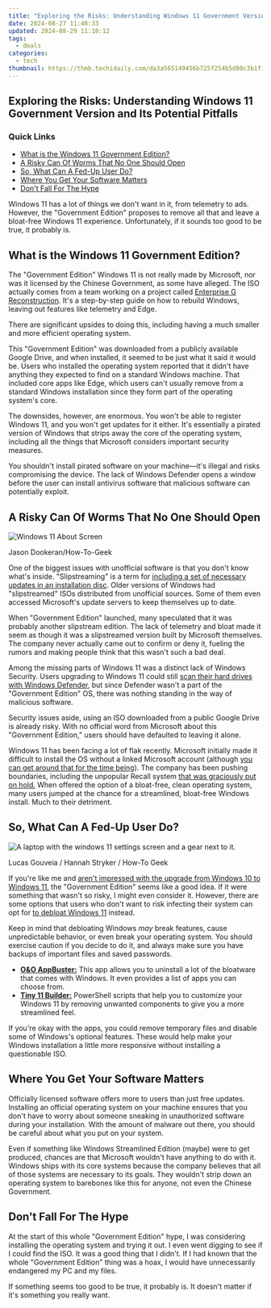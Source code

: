 ```yaml
---
title: "Exploring the Risks: Understanding Windows 11 Government Version and Its Potential Pitfalls"
date: 2024-08-27 11:48:33
updated: 2024-08-29 11:18:12
tags:
  - deals
categories:
  - tech
thumbnail: https://thmb.techidaily.com/da3a565149456b725f254b5d80c3b1f1c06d74a5fc993d32dbb395957f6fba49.jpg
---
```


## Exploring the Risks: Understanding Windows 11 Government Version and Its Potential Pitfalls

### Quick Links

* [What is the Windows 11 Government Edition?](https://on-screen-recording.techidaily.com/new-revolutionize-your-gaming-by-recording-on-win10-for-2024/)
* [A Risky Can Of Worms That No One Should Open](https://facebook-video-content.techidaily.com/updated-in-2024-streamline-your-video-search-on-facebook-tips-and-tricks/)
* [So, What Can A Fed-Up User Do?](https://tech-savvy.techidaily.com/pythons-role-in-harnessing-gpt-3/)
* [Where You Get Your Software Matters](https://visual-screen-recording.techidaily.com/step-by-step-guide-perfecting-voiceovers-in-filming-for-2024/)
* [Don't Fall For The Hype](https://sound-tweaking.techidaily.com/updated-youtube-sound-library/)

 Windows 11 has a lot of things we don't want in it, from telemetry to ads. However, the "Government Edition" proposes to remove all that and leave a bloat-free Windows 11 experience. Unfortunately, if it sounds too good to be true, it probably is.

##  What is the Windows 11 Government Edition? 

 The "Government Edition" Windows 11 is not really made by Microsoft, nor was it licensed by the Chinese Government, as some have alleged. The ISO actually comes from a team working on a project called [Enterprise G Reconstruction](https://github.com/xLSX285/EnterpriseG). It's a step-by-step guide on how to rebuild Windows, leaving out features like telemetry and Edge.

 There are significant upsides to doing this, including having a much smaller and more efficient operating system. 

 This "Government Edition" was downloaded from a publicly available Google Drive, and when installed, it seemed to be just what it said it would be. Users who installed the operating system reported that it didn't have anything they expected to find on a standard Windows machine. That included core apps like Edge, which users can't usually remove from a standard Windows installation since they form part of the operating system's core.

 The downsides, however, are enormous. You won't be able to register Windows 11, and you won't get updates for it either. It's essentially a pirated version of Windows that strips away the core of the operating system, including all the things that Microsoft considers important security measures.

 You shouldn't install pirated software on your machine—it's illegal and risks compromising the device. The lack of Windows Defender opens a window before the user can install antivirus software that malicious software can potentially exploit. 

##  A Risky Can Of Worms That No One Should Open

![Windows 11 About Screen](https://static1.howtogeekimages.com/wordpress/wp-content/uploads/2024/07/windows-11-about-screen.png) 

Jason Dookeran/How-To-Geek

 One of the biggest issues with unofficial software is that you don't know what's inside. "Slipstreaming" is a term for [including a set of necessary updates in an installation disc](https://www.techjunkie.com/what-is-slipstreaming/). Older versions of Windows had "slipstreamed" ISOs distributed from unofficial sources. Some of them even accessed Microsoft's update servers to keep themselves up to date.

 When "Government Edition" launched, many speculated that it was probably another slipstream edition. The lack of telemetry and bloat made it seem as though it was a slipstreamed version built by Microsoft themselves. The company never actually came out to confirm or deny it, fueling the rumors and making people think that this wasn't such a bad deal.

 Among the missing parts of Windows 11 was a distinct lack of Windows Security. Users upgrading to Windows 11 could still [scan their hard drives with Windows Defender](https://howto.techidaily.com/restore-missing-app-icon-on-lava-yuva-2-step-by-step-solutions-drfone-by-drfone-fix-android-problems-fix-android-problems/), but since Defender wasn't a part of the "Government Edition" OS, there was nothing standing in the way of malicious software.

 Security issues aside, using an ISO downloaded from a public Google Drive is already risky. With no official word from Microsoft about this "Government Edition," users should have defaulted to leaving it alone. 

 Windows 11 has been facing a lot of flak recently. Microsoft initially made it difficult to install the OS without a linked Microsoft account (although [you can get around that for the time being](https://fox-friendly.techidaily.com/updated-asus-mg28uq-elevating-your-visual-experience-to-new-heights-for-2024/)). The company has been pushing boundaries, including the unpopular Recall system [that was graciously put on hold.](https://youtube-docs.techidaily.com/ing-tips-select-the-top-5-url-shrinkers-for-youtube-for-2024/) When offered the option of a bloat-free, clean operating system, many users jumped at the chance for a streamlined, bloat-free Windows install. Much to their detriment. 

##  So, What Can A Fed-Up User Do?

![A laptop with the windows 11 settings screen and a gear next to it.](https://static1.howtogeekimages.com/wordpress/wp-content/uploads/2024/07/a-laptop-with-the-windows-11-settings-screen-and-a-gear-next-to-it.jpg) 

Lucas Gouveia / Hannah Stryker / How-To Geek

 If you're like me and [aren't impressed with the upgrade from Windows 10 to Windows 11](https://android-pokemon-go.techidaily.com/in-2024-why-does-the-pokemon-go-battle-league-not-available-on-oppo-reno-10-proplus-5g-drfone-by-drfone-virtual-android/), the "Government Edition" seems like a good idea. If it were something that wasn't so risky, I might even consider it. However, there are some options that users who don't want to risk infecting their system can opt for [to debloat Windows 11](https://sim-unlock.techidaily.com/in-2024-how-to-unlock-sim-cards-of-xiaomi-14-pro-without-puk-codes-by-drfone-android/) instead.

 Keep in mind that debloating Windows _may_ break features, cause unpredictable behavior, or even break your operating system. You should exercise caution if you decide to do it, and always make sure you have backups of important files and saved passwords. 

* [**O&O AppBuster:**](https://www.anrdoezrs.net/links/3607085/type/dlg/sid/UUhtgUeUpU2004226/https://www.oo-software.com/en/ooappbuster) This app allows you to uninstall a lot of the bloatware that comes with Windows. It even provides a list of apps you can choose from.
* **[Tiny 11 Builder:](https://github.com/ntdevlabs/tiny11builder)** PowerShell scripts that help you to customize your Windows 11 by removing unwanted components to give you a more streamlined feel.

 If you're okay with the apps, you could remove temporary files and disable some of Windows's optional features. These would help make your Windows installation a little more responsive without installing a questionable ISO.

##  Where You Get Your Software Matters

 Officially licensed software offers more to users than just free updates. Installing an official operating system on your machine ensures that you don't have to worry about someone sneaking in unauthorized software during your installation. With the amount of malware out there, you should be careful about what you put on your system.

 Even if something like Windows Streamlined Edition (maybe) were to get produced, chances are that Microsoft wouldn't have anything to do with it. Windows ships with its core systems because the company believes that all of those systems are necessary to its goals. They wouldn't strip down an operating system to barebones like this for anyone, not even the Chinese Government.

##  Don't Fall For The Hype

 At the start of this whole "Government Edition" hype, I was considering installing the operating system and trying it out. I even went digging to see if I could find the ISO. It was a good thing that I didn't. If I had known that the whole "Government Edition" thing was a hoax, I would have unnecessarily endangered my PC and my files.

 If something seems too good to be true, it probably is. It doesn't matter if it's something you really want.

<ins class="adsbygoogle"
     style="display:block"
     data-ad-format="autorelaxed"
     data-ad-client="ca-pub-7571918770474297"
     data-ad-slot="1223367746"></ins>



<ins class="adsbygoogle"
     style="display:block"
     data-ad-client="ca-pub-7571918770474297"
     data-ad-slot="8358498916"
     data-ad-format="auto"
     data-full-width-responsive="true"></ins>
